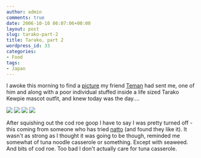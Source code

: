 ```yaml
---
author: admin
comments: true
date: 2006-10-10 06:07:06+00:00
layout: post
slug: tarako-part-2
title: Tarako, part 2
wordpress_id: 33
categories:
- Food
tags:
- Japan
---
```


I awoke this morning to find a [picture](http://www.flickr.com/photos/teman/265949177/in/set-72157594321344748/) my friend [Teman](http://temancl.blogspot.com/) had sent me, one of him and along with a poor individual stuffed inside a life sized Tarako Kewpie mascot outfit, and knew today was the day....  



[![](http://static.flickr.com/119/265583318_684f7ac7ca_s.jpg)](http://www.flickr.com/photos/alex_rose/265583318/) [![](http://static.flickr.com/121/265583761_6bbeca3c16_s.jpg)](http://www.flickr.com/photos/alex_rose/265583761/) [![](http://static.flickr.com/92/265583985_8bdfacd1ee_s.jpg)](http://www.flickr.com/photos/alex_rose/265583985/) [![](http://static.flickr.com/86/265584152_498bf03b3f_s.jpg)](http://www.flickr.com/photos/alex_rose/265584152/)




After squishing out the cod roe goop I have to say I was pretty turned off - this coming from someone who has tried [natto](http://www.flickr.com/photos/roboppy/6806781/) (and found they like it). It wasn't as strong as I thought it was going to be though, reminded me somewhat of tuna noodle casserole or something. Except with seaweed. And bits of cod roe. Too bad I don't actually care for tuna casserole.
